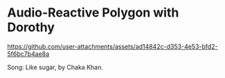 # Audio-Reactive Polygon with Dorothy

https://github.com/user-attachments/assets/ad14842c-d353-4e53-bfd2-5f6bc7b4ae8a

Song: Like sugar, by Chaka Khan.
